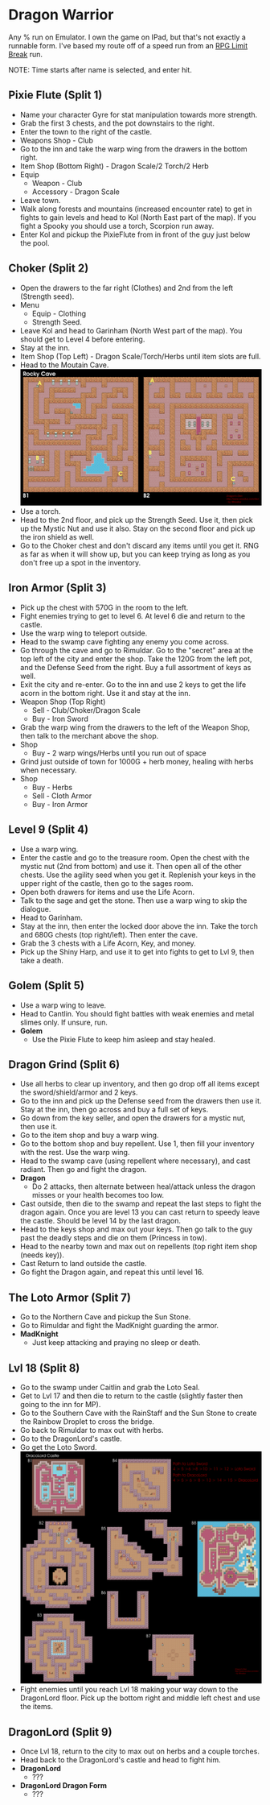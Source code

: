 # Dragon Warrior

Any % run on Emulator. I own the game on IPad, but that's not exactly a runnable
form. I've based my route off of a speed run from an [RPG Limit Break][1] run.

NOTE: Time starts after name is selected, and enter hit.

## Pixie Flute (Split 1)

  * Name your character Gyre for stat manipulation towards more strength.
  * Grab the first 3 chests, and the pot downstairs to the right.
  * Enter the town to the right of the castle.
  * Weapons Shop - Club
  * Go to the inn and take the warp wing from the drawers in the bottom right.
  * Item Shop (Bottom Right) - Dragon Scale/2 Torch/2 Herb
  * Equip
    * Weapon - Club
    * Accessory - Dragon Scale
  * Leave town.
  * Walk along forests and mountains (increased encounter rate) to get in fights
    to gain levels and head to Kol (North East part of the map). If you fight a
    Spooky you should use a torch, Scorpion run away.
  * Enter Kol and pickup the PixieFlute from in front of the guy just below the
    pool.

## Choker (Split 2)

  * Open the drawers to the far right (Clothes) and 2nd from the left (Strength
    seed).
  * Menu
    * Equip - Clothing
    * Strength Seed.
  * Leave Kol and head to Garinham (North West part of the map). You should get
    to Level 4 before entering.
  * Stay at the inn.
  * Item Shop (Top Left) - Dragon Scale/Torch/Herbs until item slots are full.
  * Head to the Moutain Cave. ![Mountain Cave](./Mountain_Cave_Map.gif)
  * Use a torch.
  * Head to the 2nd floor, and pick up the Strength Seed. Use it, then pick up
    the Mystic Nut and use it also. Stay on the second floor and pick up the
    iron shield as well.
  * Go to the Choker chest and don't discard any items until you get it. RNG as
    far as when it will show up, but you can keep trying as long as you don't
    free up a spot in the inventory.

## Iron Armor (Split 3)

  * Pick up the chest with 570G in the room to the left.
  * Fight enemies trying to get to level 6. At level 6 die and return to the
    castle.
  * Use the warp wing to teleport outside.
  * Head to the swamp cave fighting any enemy you come across.
  * Go through the cave and go to Rimuldar. Go to the "secret" area at the top
    left of the city and enter the shop. Take the 120G from the left pot, and
    the Defense Seed from the right. Buy a full assortment of keys as well.
  * Exit the city and re-enter. Go to the inn and use 2 keys to get the life
    acorn in the bottom right. Use it and stay at the inn.
  * Weapon Shop (Top Right)
    * Sell - Club/Choker/Dragon Scale
    * Buy - Iron Sword
  * Grab the warp wing from the drawers to the left of the Weapon Shop, then
    talk to the merchant above the shop.
  * Shop
    * Buy - 2 warp wings/Herbs until you run out of space
  * Grind just outside of town for 1000G + herb money, healing with herbs when
    necessary.
  * Shop
    * Buy - Herbs
    * Sell - Cloth Armor
    * Buy - Iron Armor

## Level 9 (Split 4)

  * Use a warp wing.
  * Enter the castle and go to the treasure room. Open the chest with the mystic
    nut (2nd from bottom) and use it. Then open all of the other chests. Use the
    agility seed when you get it. Replenish your keys in the upper right of the
    castle, then go to the sages room.
  * Open both drawers for items and use the Life Acorn.
  * Talk to the sage and get the stone. Then use a warp wing to skip the
    dialogue.
  * Head to Garinham.
  * Stay at the inn, then enter the locked door above the inn. Take the torch
    and 680G chests (top right/left). Then enter the cave.
  * Grab the 3 chests with a Life Acorn, Key, and money.
  * Pick up the Shiny Harp, and use it to get into fights to get to Lvl 9, then
    take a death.

## Golem (Split 5)

  * Use a warp wing to leave.
  * Head to Cantlin. You should fight battles with weak enemies and metal slimes
    only. If unsure, run.
  * **Golem**
    * Use the Pixie Flute to keep him asleep and stay healed.

## Dragon Grind (Split 6)

  * Use all herbs to clear up inventory, and then go drop off all items except
    the sword/shield/armor and 2 keys.
  * Go to the inn and pick up the Defense seed from the drawers then use it.
    Stay at the inn, then go across and buy a full set of keys.
  * Go down from the key seller, and open the drawers for a mystic nut, then use
    it.
  * Go to the item shop and buy a warp wing.
  * Go to the bottom shop and buy repellent. Use 1, then fill your inventory
    with the rest. Use the warp wing.
  * Head to the swamp cave (using repellent where necessary), and cast radiant.
    Then go and fight the dragon.
  * **Dragon**
    * Do 2 attacks, then alternate between heal/attack unless the dragon misses
      or your health becomes too low.
  * Cast outside, then die to the swamp and repeat the last steps to fight the
    dragon again. Once you are level 13 you can cast return to speedy leave the
    castle. Should be level 14 by the last dragon.
  * Head to the keys shop and max out your keys. Then go talk to the guy past
    the deadly steps and die on them (Princess in tow). 
  * Head to the nearby town and max out on repellents (top right item shop
    (needs key)).
  * Cast Return to land outside the castle.
  * Go fight the Dragon again, and repeat this until level 16.

## The Loto Armor (Split 7)

  * Go to the Northern Cave and pickup the Sun Stone.
  * Go to Rimuldar and fight the MadKnight guarding the armor.
  * **MadKnight**
    * Just keep attacking and praying no sleep or death.

## Lvl 18 (Split 8)

  * Go to the swamp under Caitlin and grab the Loto Seal.
  * Get to Lvl 17 and then die to return to the castle (slightly faster then
    going to the inn for MP).
  * Go to the Southern Cave with the RainStaff and the Sun Stone to create the
    Rainbow Droplet to cross the bridge.
  * Go back to Rimuldar to max out with herbs.
  * Go to the DragonLord's castle.
  * Go get the Loto Sword. ![DragonLord Castle Map][2]
  * Fight enemies until you reach Lvl 18 making your way down to the DragonLord
    floor. Pick up the bottom right and middle left chest and use the items.

## DragonLord (Split 9)

  * Once Lvl 18, return to the city to max out on herbs and a couple torches.
  * Head back to the DragonLord's castle and head to fight him.
  * **DragonLord**
    * ???
  * **DragonLord Dragon Form**
    * ???

[1]: https://www.youtube.com/watch?v=umtL8f2YkY0
[2]: ./DragonLord_Castle.gif
